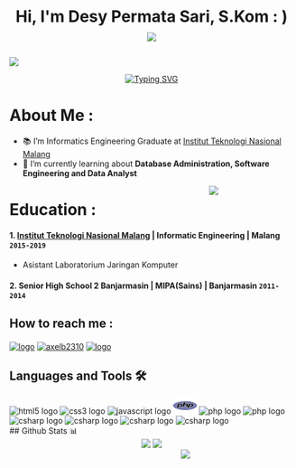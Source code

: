 <h1 align="center">Hi, I'm Desy Permata Sari, S.Kom : ) <img src="https://media0.giphy.com/media/v1.Y2lkPTc5MGI3NjExbHZ1czdmd3AyNG14dWNydmxuemEzc3M1bmtnc25kZmgzNDl2b3B4aSZlcD12MV9pbnRlcm5hbF9naWZfYnlfaWQmY3Q9Zw/pzCYsPyIMUsICAAPQw/giphy.gif" width="35"></h1>

<!-- Tambahkan karakter anime -->
<img align='center' src="https://media1.giphy.com/media/v1.Y2lkPTc5MGI3NjExd2FvaHA2eGE2aXJ1MXo2czRnamM4aHl1ZGxqcHpod29rd2F1MW01ZCZlcD12MV9pbnRlcm5hbF9naWZfYnlfaWQmY3Q9Zw/de5yu652vsARnyh5x3/giphy.gif" width="200" />

<p align="center">
<a href="https://git.io/typing-svg"><img src="https://readme-typing-svg.demolab.com?font=Fira+Code&pause=1000&color=74436C&width=435&lines=Welcome+to+My+Profile;I'm+Informatics+Engineering+Graduated;And+I'm+work+as+Admin+Service;at+PT.+Barito+Berlian+Motor" alt="Typing SVG" /></a>
   
# About Me :
- 📚 I’m Informatics Engineering Graduate at <a href="https://www.itn.ac.id/">Institut Teknologi Nasional Malang</a>
- 🌱 I’m currently learning about <strong>Database Administration, Software Engineering and Data Analyst</strong>
   
<img align='right' src="https://media.giphy.com/media/KzJkzjggfGN5Py6nkT/giphy.gif" width="150" />

# Education :
#### 1. [Institut Teknologi Nasional Malang](https://www.itn.ac.id/) | Informatic Engineering | Malang `2015-2019`
   - Asistant Laboratorium Jaringan Komputer

#### 2. Senior High School 2 Banjarmasin | MIPA(Sains) | Banjarmasin `2011-2014`

## How to reach me :

<a href="https://www.linkedin.com/in/desy-permata-sari-55511a203/" target="blank"><img align="center" src="https://raw.githubusercontent.com/rahuldkjain/github-profile-readme-generator/master/src/images/icons/Social/linked-in-alt.svg" alt="logo" height="30" width="40" /></a>
<a href="https://www.instagram.com/desyprmts_/" target="blank"><img align="center" src="https://raw.githubusercontent.com/rahuldkjain/github-profile-readme-generator/master/src/images/icons/Social/instagram.svg" alt="axelb2310" height="30" width="40" /></a>
<a href="https://github.com/Dee-Glit1015" target="blank"><img align="center" src="https://cdn.jsdelivr.net/gh/devicons/devicon/icons/github/github-original.svg" alt="logo" height="30" width="40" /></a>

## Languages and Tools 🛠
<div align="left">
    <img src="https://cdn.jsdelivr.net/gh/devicons/devicon/icons/html5/html5-original.svg" height="30" width="42" alt="html5 logo" />
   <img src="https://cdn.jsdelivr.net/gh/devicons/devicon/icons/css3/css3-original.svg" height="30" width="42" alt="css3 logo" />
   <img src="https://cdn.jsdelivr.net/gh/devicons/devicon/icons/javascript/javascript-original.svg" height="30" width="42" alt="javascript logo" />
   <img src="https://raw.githubusercontent.com/devicons/devicon/master/icons/php/php-original.svg" height="30" width="42" alt="php logo" />
   <img src="https://cdn.jsdelivr.net/gh/devicons/devicon@latest/icons/git/git-original.svg" height="30" width="42" alt="php logo" />
    <img src="https://cdn.jsdelivr.net/gh/devicons/devicon@latest/icons/github/github-original-wordmark.svg" height="30" width="42" alt="php logo" />
   <img src="https://cdn.jsdelivr.net/gh/devicons/devicon/icons/csharp/csharp-original.svg" height="30" width="42" alt="csharp logo" />
   <img src="https://cdn.jsdelivr.net/gh/devicons/devicon@latest/icons/visualstudio/visualstudio-original.svg" height="30" width="42" alt="csharp logo" />
   <img src="https://cdn.jsdelivr.net/gh/devicons/devicon@latest/icons/vscode/vscode-original.svg" height="30" width="42" alt="csharp logo" />
   <img src="https://cdn.jsdelivr.net/gh/devicons/devicon@latest/icons/canva/canva-original.svg" height="30" width="42" alt="csharp logo" />
</div>
## Github Stats 📊
<div align="center">
    <img height="180em" src="https://github-readme-stats-eight-theta.vercel.app/api?username=Dee-Glit1015&show_icons=true&theme=merko&include_all_commits=true&count_private=true"/>
   <img height="180em" src="https://github-readme-stats-eight-theta.vercel.app/api/top-langs/?username=Dee-Glit1015&layout=compact&langs_count=8&theme=shadow_red%22"/>
</div>


<img align="right" src= "https://media1.giphy.com/media/v1.Y2lkPTc5MGI3NjExd2FvaHA2eGE2aXJ1MXo2czRnamM4aHl1ZGxqcHpod29rd2F1MW01ZCZlcD12MV9pbnRlcm5hbF9naWZfYnlfaWQmY3Q9Zw/de5yu652vsARnyh5x3/giphy.gif" width="200" />
